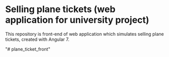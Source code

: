 # Selling plane tickets (web application for university project)
This repository is front-end of web application which simulates selling plane tickets, created with Angular 7.


"# plane_ticket_front" 
